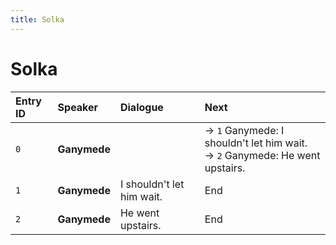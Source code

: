 ```yaml
---
title: Solka
---
```


# Solka


| Entry ID | Speaker | Dialogue | Next |
| :------- | :------ | :------- | :------------ |
| `0` | **Ganymede** |  | → `1` Ganymede: I shouldn't let him wait\.<br>→ `2` Ganymede: He went upstairs\. |
| `1` | **Ganymede** | I shouldn't let him wait\. | End |
| `2` | **Ganymede** | He went upstairs\. | End |
